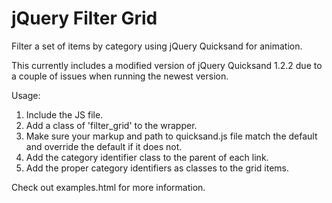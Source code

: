 jQuery Filter Grid
===========

Filter a set of items by category using jQuery Quicksand for animation.

This currently includes a modified version of jQuery Quicksand 1.2.2 due to a couple of issues when running the newest version.

Usage:

1. Include the JS file.
2. Add a class of 'filter_grid' to the wrapper.
4. Make sure your markup and path to quicksand.js file match the default and override the default if it does not.
5. Add the category identifier class to the parent of each link.
6. Add the proper category identifiers as classes to the grid items.

Check out examples.html for more information.
